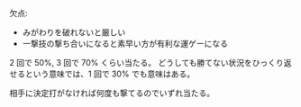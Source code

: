 欠点:

- みがわりを破れないと厳しい
- 一撃技の撃ち合いになると素早い方が有利な運ゲーになる

2 回で 50%, 3 回で 70% くらい当たる。
どうしても勝てない状況をひっくり返せるという意味では、1 回で 30% でも意味はある。

相手に決定打がなければ何度も撃てるのでいずれ当たる。
